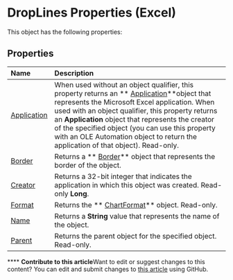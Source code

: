 
# DropLines Properties (Excel)
This object has the following properties:

## Properties



|**Name**|**Description**|
|:-----|:-----|
| [Application](3894d081-a447-594d-dcfe-3604a9e9554d.md)|When used without an object qualifier, this property returns an  ** [Application](19b73597-5cf9-4f56-8227-b5211f657f6f.md)**object that represents the Microsoft Excel application. When used with an object qualifier, this property returns an  **Application** object that represents the creator of the specified object (you can use this property with an OLE Automation object to return the application of that object). Read-only.|
| [Border](71eab7d9-d579-a00c-de9a-758af5cb64e4.md)|Returns a  ** [Border](bca516bf-7c0f-f9df-078d-dfb522f256f3.md)** object that represents the border of the object.|
| [Creator](c1c7acab-e33b-ec58-6303-c31923c3f1fc.md)|Returns a 32-bit integer that indicates the application in which this object was created. Read-only  **Long**.|
| [Format](070e03c0-cdba-3b26-d790-e244688004fa.md)|Returns the  ** [ChartFormat](edac71b7-ed38-6658-2cbf-6493dc1ad3ed.md)** object. Read-only.|
| [Name](44f4ee52-a001-775f-619e-21199ce395a9.md)|Returns a  **String** value that represents the name of the object.|
| [Parent](9b6d3aba-4658-39b0-a2eb-b3f8b21d2355.md)|Returns the parent object for the specified object. Read-only.|

****   **Contribute to this article**Want to edit or suggest changes to this content? You can edit and submit changes to  [this article](https://github.com/jhershey00/VBA_Excel_Test/OpenXMLCon/articles/0a3210b6-9e2a-464a-8ccb-66724ce5a796.md) using GitHub.

